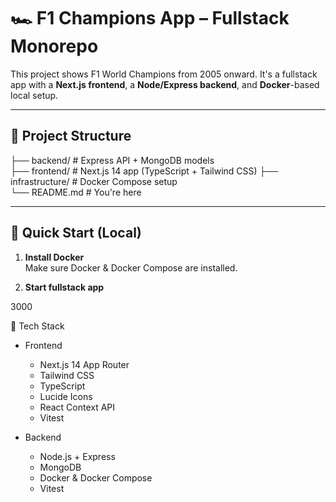 # 🏎️ F1 Champions App – Fullstack Monorepo

This project shows F1 World Champions from 2005 onward. It's a fullstack app with a **Next.js frontend**, a **Node/Express backend**, and **Docker**-based local setup.

---

## 📁 Project Structure

├── backend/ # Express API + MongoDB models  
├── frontend/ # Next.js 14 app (TypeScript + Tailwind CSS)
├── infrastructure/ # Docker Compose setup  
└── README.md # You're here

---

## 🚀 Quick Start (Local)

1. **Install Docker**  
   Make sure Docker & Docker Compose are installed.

2. **Start fullstack app**

3000

🧰 Tech Stack

- Frontend

  - Next.js 14 App Router
  - Tailwind CSS
  - TypeScript
  - Lucide Icons
  - React Context API
  - Vitest

- Backend
  - Node.js + Express
  - MongoDB
  - Docker & Docker Compose
  - Vitest
